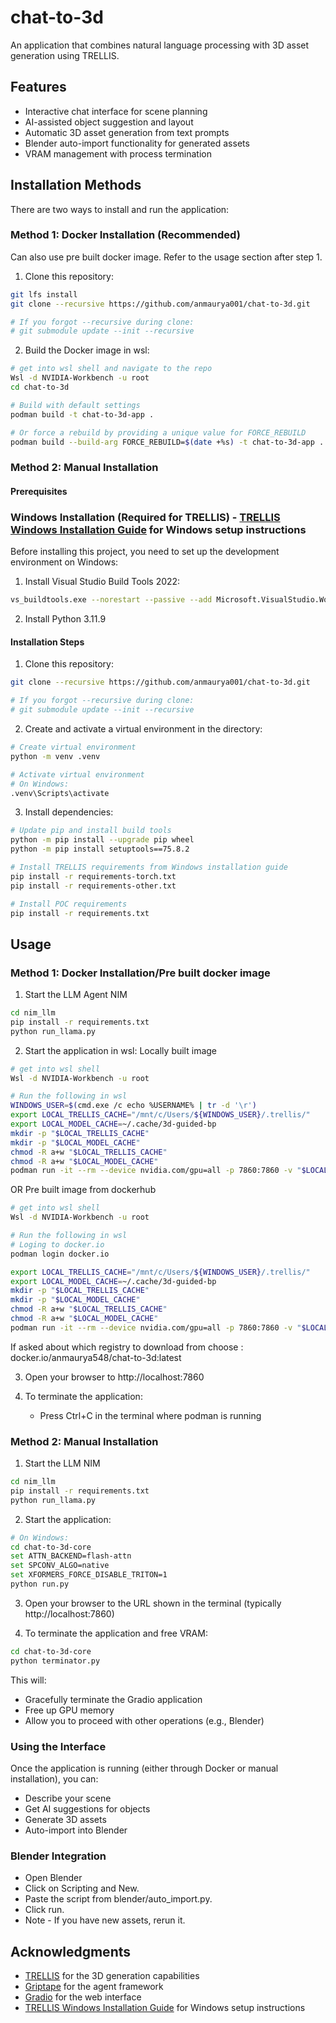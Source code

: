 ﻿# chat-to-3d

An application that combines natural language processing with 3D asset generation using TRELLIS.

## Features

- Interactive chat interface for scene planning
- AI-assisted object suggestion and layout
- Automatic 3D asset generation from text prompts
- Blender auto-import functionality for generated assets
- VRAM management with process termination

## Installation Methods

There are two ways to install and run the application:

### Method 1: Docker Installation (Recommended)
Can also use pre built docker image. Refer to the usage section after step 1.

1. Clone this repository:
```bash
git lfs install
git clone --recursive https://github.com/anmaurya001/chat-to-3d.git

# If you forgot --recursive during clone:
# git submodule update --init --recursive
```

2. Build the Docker image in wsl:
```bash
# get into wsl shell and navigate to the repo
Wsl -d NVIDIA-Workbench -u root   
cd chat-to-3d

# Build with default settings
podman build -t chat-to-3d-app .

# Or force a rebuild by providing a unique value for FORCE_REBUILD
podman build --build-arg FORCE_REBUILD=$(date +%s) -t chat-to-3d-app .
```


### Method 2: Manual Installation

#### Prerequisites

### Windows Installation (Required for TRELLIS) - [TRELLIS Windows Installation Guide](https://github.com/ericcraft-mh/TRELLIS-install-windows) for Windows setup instructions

Before installing this project, you need to set up the development environment on Windows:

1. Install Visual Studio Build Tools 2022:
```bash
vs_buildtools.exe --norestart --passive --add Microsoft.VisualStudio.Workload.VCTools --includeRecommended
```

2. Install Python 3.11.9

#### Installation Steps

1. Clone this repository:
```bash
git clone --recursive https://github.com/anmaurya001/chat-to-3d.git

# If you forgot --recursive during clone:
# git submodule update --init --recursive
```

2. Create and activate a virtual environment in the  directory:
```bash
# Create virtual environment
python -m venv .venv

# Activate virtual environment
# On Windows:
.venv\Scripts\activate
```

3. Install dependencies:
```bash
# Update pip and install build tools
python -m pip install --upgrade pip wheel
python -m pip install setuptools==75.8.2

# Install TRELLIS requirements from Windows installation guide
pip install -r requirements-torch.txt
pip install -r requirements-other.txt

# Install POC requirements
pip install -r requirements.txt
```

## Usage

### Method 1: Docker Installation/Pre built docker image

1. Start the LLM Agent NIM
```bash
cd nim_llm
pip install -r requirements.txt
python run_llama.py
```

2. Start the application in wsl:
Locally built image
```bash
# get into wsl shell 
Wsl -d NVIDIA-Workbench -u root

# Run the following in wsl
WINDOWS_USER=$(cmd.exe /c echo %USERNAME% | tr -d '\r')
export LOCAL_TRELLIS_CACHE="/mnt/c/Users/${WINDOWS_USER}/.trellis/"
export LOCAL_MODEL_CACHE=~/.cache/3d-guided-bp
mkdir -p "$LOCAL_TRELLIS_CACHE"
mkdir -p "$LOCAL_MODEL_CACHE"
chmod -R a+w "$LOCAL_TRELLIS_CACHE"
chmod -R a+w "$LOCAL_MODEL_CACHE"
podman run -it --rm --device nvidia.com/gpu=all -p 7860:7860 -v "$LOCAL_MODEL_CACHE:/home/user/.cache" -v  "$LOCAL_TRELLIS_CACHE:/home/user/.trellis/" localhost/chat-to-3d-app:latest
```
OR 
Pre built image from dockerhub
```bash
# get into wsl shell 
Wsl -d NVIDIA-Workbench -u root

# Run the following in wsl
# Loging to docker.io
podman login docker.io

export LOCAL_TRELLIS_CACHE="/mnt/c/Users/${WINDOWS_USER}/.trellis/"
export LOCAL_MODEL_CACHE=~/.cache/3d-guided-bp
mkdir -p "$LOCAL_TRELLIS_CACHE"
mkdir -p "$LOCAL_MODEL_CACHE"
chmod -R a+w "$LOCAL_TRELLIS_CACHE"
chmod -R a+w "$LOCAL_MODEL_CACHE"
podman run -it --rm --device nvidia.com/gpu=all -p 7860:7860 -v "$LOCAL_MODEL_CACHE:/home/user/.cache" -v  "$LOCAL_TRELLIS_CACHE:/home/user/.trellis/" anmaurya548/chat-to-3d:latest
```
If asked about which registry to download from choose : docker.io/anmaurya548/chat-to-3d:latest

3. Open your browser to http://localhost:7860

4. To terminate the application:
   - Press Ctrl+C in the terminal where podman is running

### Method 2: Manual Installation

1. Start the LLM NIM
```bash
cd nim_llm
pip install -r requirements.txt
python run_llama.py
```

2. Start the application:
```bash
# On Windows:
cd chat-to-3d-core
set ATTN_BACKEND=flash-attn
set SPCONV_ALGO=native
set XFORMERS_FORCE_DISABLE_TRITON=1
python run.py
```

3. Open your browser to the URL shown in the terminal (typically http://localhost:7860)

4. To terminate the application and free VRAM:
```bash
cd chat-to-3d-core
python terminator.py
```
This will:
- Gracefully terminate the Gradio application
- Free up GPU memory
- Allow you to proceed with other operations (e.g., Blender)

### Using the Interface

Once the application is running (either through Docker or manual installation), you can:

- Describe your scene
- Get AI suggestions for objects
- Generate 3D assets
- Auto-import into Blender

### Blender Integration
- Open Blender
- Click on Scripting and New.
- Paste the script from blender/auto_import.py.
- Click run.
- Note - If you have new assets, rerun it.

## Acknowledgments

- [TRELLIS](https://github.com/microsoft/TRELLIS) for the 3D generation capabilities
- [Griptape](https://github.com/griptape-ai/griptape) for the agent framework
- [Gradio](https://github.com/gradio-app/gradio) for the web interface
- [TRELLIS Windows Installation Guide](https://github.com/ericcraft-mh/TRELLIS-install-windows) for Windows setup instructions

